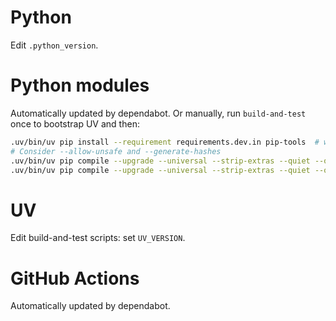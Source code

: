 # Python

Edit `.python_version`.

# Python modules

Automatically updated by dependabot. Or manually, run `build-and-test` once to bootstrap UV and then:

```bash
.uv/bin/uv pip install --requirement requirements.dev.in pip-tools  # warning: unpinned dependency
# Consider --allow-unsafe and --generate-hashes
.uv/bin/uv pip compile --upgrade --universal --strip-extras --quiet --output-file=requirements.txt requirements.in
.uv/bin/uv pip compile --upgrade --universal --strip-extras --quiet --output-file=requirements.dev.txt requirements.dev.in
```

# UV

Edit build-and-test scripts: set `UV_VERSION`.

# GitHub Actions

Automatically updated by dependabot.
